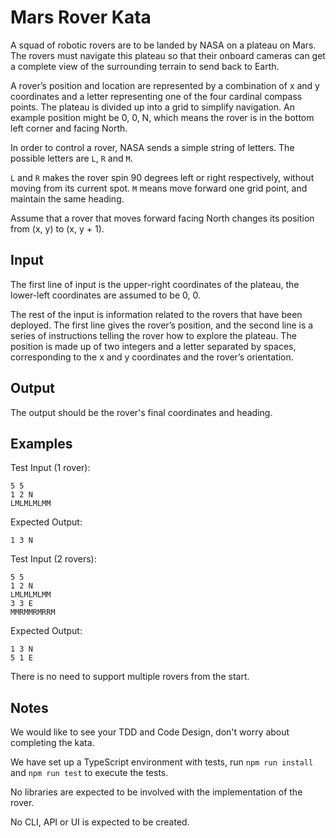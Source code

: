 # Mars Rover Kata
A squad of robotic rovers are to be landed by NASA on a plateau on Mars. The rovers must navigate this plateau so that their onboard cameras can get a complete view of the surrounding terrain to send back to Earth.

A rover’s position and location are represented by a combination of x and y coordinates and a letter representing one of the four cardinal compass points. The plateau is divided up into a grid to simplify navigation. An example position might be 0, 0, N, which means the rover is in the bottom left corner and facing North.

In order to control a rover, NASA sends a simple string of letters. The possible letters are `L`, `R` and `M`. 

`L` and `R` makes the rover spin 90 degrees left or right respectively, without moving from its current spot. `M` means move forward one grid point, and maintain the same heading.

Assume that a rover that moves forward facing North changes its position from (x, y) to (x, y + 1).

## Input
The first line of input is the upper-right coordinates of the plateau, the lower-left coordinates are assumed to be 0, 0.

The rest of the input is information related to the rovers that have been deployed. The first line gives the rover’s position, and the second line is a series of instructions telling the rover how to explore the plateau. The position is made up of two integers and a letter separated by spaces, corresponding to the x and y coordinates and the rover’s orientation.

## Output
The output should be the rover's final coordinates and heading.

## Examples
Test Input (1 rover): 
```
5 5
1 2 N
LMLMLMLMM
```

Expected Output:
```
1 3 N
```

Test Input (2 rovers):
```
5 5
1 2 N
LMLMLMLMM
3 3 E
MMRMMRMRRM
```

Expected Output:
```
1 3 N
5 1 E
```

There is no need to support multiple rovers from the start.

## Notes

We would like to see your TDD and Code Design, don't worry about completing the kata.

We have set up a TypeScript environment with tests, run `npm run install` and `npm run test` to execute the tests.

No libraries are expected to be involved with the implementation of the rover.

No CLI, API or UI is expected to be created.
